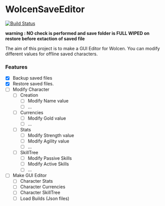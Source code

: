 # WolcenSaveEditor

[![Build Status](https://dev.azure.com/angouesl/wocenSaveEditor/_apis/build/status/wocenSaveEditor?branchName=master)](https://dev.azure.com/angouesl/wocenSaveEditor/_build/latest?definitionId=13&branchName=master)

**warning : NO check is performed and save folder is FULL WIPED on restore before extaction of saved file**

The aim of this project is to make a GUI Editor for Wolcen.
You can modify different values for offline saved characters.

### Features

- [x] Backup saved files
- [x] Restore saved files.
- [ ] Modify Character
    - [ ] Creation
        - [ ] Modify Name value
        - [ ] ...
    - [ ] Currencies
        - [ ] Modify Gold value
        - [ ] ...
    - [ ] Stats
        - [ ] Modify Strength value
        - [ ] Modify Agility value
        - [ ] ...
    - [ ] SkillTree
        - [ ] Modify Passive Skills
        - [ ] Modify Active Skills
        - [ ] ...
- [ ] Make GUI Editor
    - [ ] Character Stats
    - [ ] Character Currencies
    - [ ] Character SkillTree
    - [ ] Load Builds (Json files)
